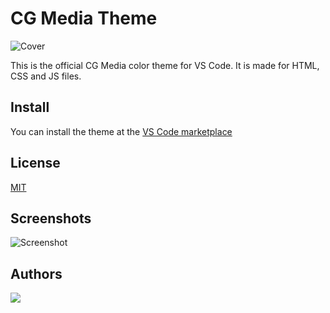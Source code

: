 
# CG Media Theme

![Cover](https://colingrahm.com/themes/cgmedia-theme/screenshoots/github_socials.png)

This is the official CG Media color theme for VS Code. It is made for HTML, CSS and JS files.

## Install

You can install the theme at the [VS Code marketplace](https://marketplace.visualstudio.com/items?itemName=CGWebDev2003.cg-media-theme)
## License

[MIT](https://choosealicense.com/licenses/mit/)


## Screenshots

![Screenshot](https://colingrahm.com/themes/cgmedia-theme/screenshoots/screenshoot.png)


## Authors

<a href="https://github.com/CGWebDev2003/cgmedia-theme/graphs/contributors">
  <img src="https://contrib.rocks/image?repo=CGWebDev2003/cgmedia-theme" />
</a>


